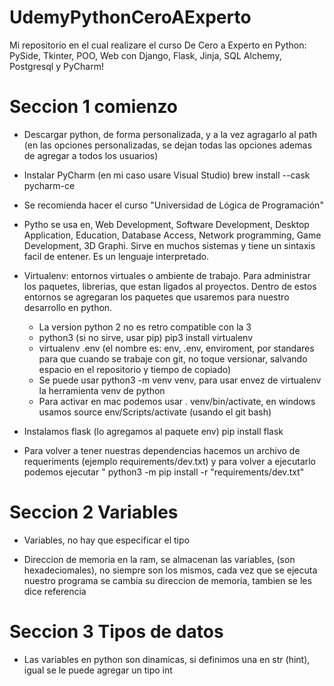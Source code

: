 # UdemyPythonCeroAExperto
Mi repositorio en el cual realizare el curso De Cero a Experto en Python: PySide, Tkinter, POO, Web con Django, Flask, Jinja, SQL Alchemy, Postgresql y PyCharm!

#   Seccion 1 comienzo

- Descargar python, de forma personalizada, y a la vez agragarlo al path (en las opciones personalizadas, se dejan todas las opciones ademas de agregar a todos los usuarios)

- Instalar PyCharm (en mi caso usare Visual Studio) brew install --cask pycharm-ce

- Se recomienda hacer el curso "Universidad de Lógica de Programación"

- Pytho se usa en, Web Development, Software Development, Desktop Application, Education, Database Access, Network programming, Game Development, 3D Graphi. Sirve en muchos sistemas y tiene un sintaxis facil de entener. Es un lenguaje interpretado.

- Virtualenv: entornos virtuales o ambiente de trabajo. Para administrar los paquetes, librerias, que estan ligados al proyectos. Dentro de estos entornos se agregaran los paquetes que usaremos para nuestro desarrollo en python. 
    - La version python 2 no es retro compatible con la 3
    - python3 (si no sirve, usar pip) pip3 install virtualenv
    - virtualenv .env (el nombre es: env, .env, enviroment, por standares para que cuando se trabaje con git, no toque versionar, salvando espacio en el repositorio y tiempo de copiado)
    - Se puede usar python3 -m venv venv, para usar envez de virtualenv la herramienta venv de python
    - Para activar en mac podemos usar . venv/bin/activate, en windows usamos source env/Scripts/activate (usando el git bash)

- Instalamos flask (lo agregamos al paquete env) pip install flask

- Para volver a tener nuestras dependencias hacemos un archivo de requeriments (ejemplo requirements/dev.txt) y para volver a ejecutarlo podemos ejecutar "
python3 -m pip install -r "requirements/dev.txt"

# Seccion 2 Variables

- Variables, no hay que especificar el tipo

- Direccion de memoria en la ram, se almacenan las variables, (son hexadeciomales), no siempre son los mismos, cada vez que se ejecuta nuestro programa se cambia su direccion de memoria, tambien se les dice referencia

# Seccion 3 Tipos de datos

- Las variables en python son dinamicas, si definimos una en str (hint), igual se le puede agregar un tipo int